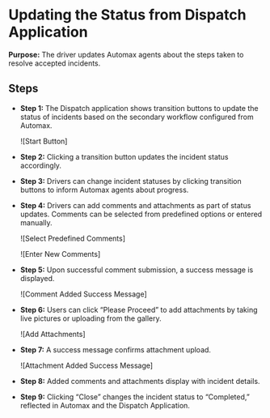# Updating the Status from Dispatch Application

**Purpose:** The driver updates Automax agents about the steps taken to resolve accepted incidents.

## Steps

- **Step 1:** The Dispatch application shows transition buttons to update the status of incidents based on the secondary workflow configured from Automax.

  ![Start Button]

- **Step 2:** Clicking a transition button updates the incident status accordingly.

- **Step 3:** Drivers can change incident statuses by clicking transition buttons to inform Automax agents about progress.

- **Step 4:** Drivers can add comments and attachments as part of status updates. Comments can be selected from predefined options or entered manually.

  ![Select Predefined Comments]

  ![Enter New Comments]

- **Step 5:** Upon successful comment submission, a success message is displayed.

  ![Comment Added Success Message]

- **Step 6:** Users can click “Please Proceed” to add attachments by taking live pictures or uploading from the gallery.

  ![Add Attachments]

- **Step 7:** A success message confirms attachment upload.

  ![Attachment Added Success Message]

- **Step 8:** Added comments and attachments display with incident details.

- **Step 9:** Clicking “Close” changes the incident status to “Completed,” reflected in Automax and the Dispatch Application.
